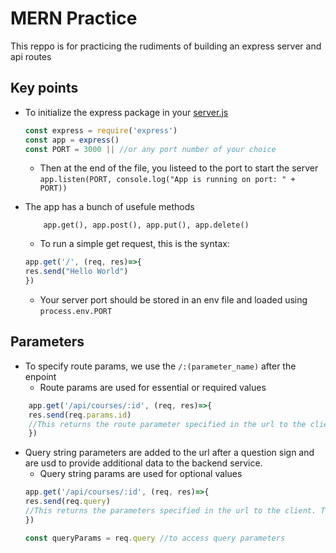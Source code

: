 # MERN Practice
This reppo is for practicing the rudiments of building an express server and api routes

## Key points
- To initialize the express package in your [server.js]("/server.js")
    ```js
    const express = require('express')
    const app = express()
    const PORT = 3000 || //or any port number of your choice
    ```
    + Then at the end of the file, you listeed to the port to start the server
    `app.listen(PORT, console.log("App is running on port: " + PORT))`

- The app has a bunch of usefule methods
    ```
        app.get(), app.post(), app.put(), app.delete()
    ```
    + To run a simple get request, this is the syntax:
    ```js
    app.get('/', (req, res)=>{
    res.send("Hello World")
    })
    ```
    - Your server port should be stored in an env file and loaded using `process.env.PORT`


## Parameters

- To specify route params, we use the `/:(parameter_name)` after the enpoint
    + Route params are used for essential or required values
```js
    app.get('/api/courses/:id', (req, res)=>{
    res.send(req.params.id)
    //This returns the route parameter specified in the url to the client
    })
```
- Query string parameters are added to the url after a question sign and are usd to provide additional data to the backend service.
    + Query string params are used for optional values
    ```js
    app.get('/api/courses/:id', (req, res)=>{
    res.send(req.query)
    //This returns the parameters specified in the url to the client. The sortBy value is the query string parameter
    })

    const queryParams = req.query //to access query parameters
```